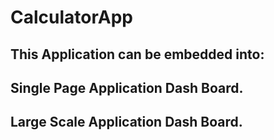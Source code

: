# CalculatorApp

## This Application can be embedded into: ##

## Single Page Application Dash Board. ##

## Large Scale Application Dash Board. ##
